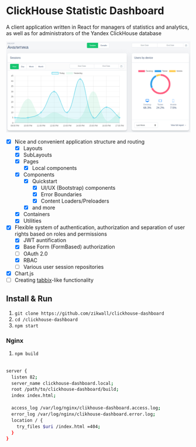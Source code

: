 # ClickHouse Statistic Dashboard

A client application written in React for managers of statistics and analytics, as well as for administrators of the Yandex ClickHouse database

![Main image](./screenshots/main.png "Main Image")

- [x] Nice and convenient application structure and routing
    - [x] Layouts
    - [x] SubLayouts  
    - [x] Pages
        - [x] Local components
    - [x] Components
        - [x] Quickstart
            - [x] UI/UX (Bootstrap) components
            - [x] Error Boundaries
            - [x] Content Loaders/Preloaders
        - [x] and more
    - [x] Containers
    - [x] Utilities
- [x] Flexible system of authentication, authorization and separation of user rights based on roles and permissions
    - [x] JWT auntification
    - [x] Base Form (FormBased) authorization
    - [ ] OAuth 2.0
    - [x] RBAC
    - [ ] Various user session repositories
- [x] Chart.js 
- [ ] Creating [tabbix](https://tabix.io)-like functionality

## Install & Run

1. `git clone https://github.com/zikwall/clickhouse-dashboard`
2. `cd /clickhouse-dashboard`
3. `npm start`

### Nginx

1. `npm build`

```bash

server {
  listen 82;
  server_name clickhouse-dashboard.local;
  root /path/to/clickhouse-dashboard/build;
  index index.html;
  
  access_log /var/log/nginx/clikhouse-dashboard.access.log;
  error_log /var/log/nginx/clikhouse-dashboard.error.log;
  location / {
    try_files $uri /index.html =404;
  }
}

```